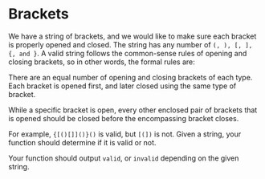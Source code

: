 # Brackets

We have a string of brackets, and we would like to make sure each bracket is properly opened and closed. The string has any number of `(, ), [, ], {, and }`. A valid string follows the common-sense rules of opening and closing brackets, so in other words, the formal rules are:

There are an equal number of opening and closing brackets of each type. Each bracket is opened first, and later closed using the same type of bracket.

While a specific bracket is open, every other enclosed pair of brackets that is opened should be closed before the encompassing bracket closes.

For example, `{[()[]]()}()` is valid, but `[(])` is not. Given a string, your function should determine if it is valid or not.

Your function should output `valid`, or `invalid` depending on the given string.
